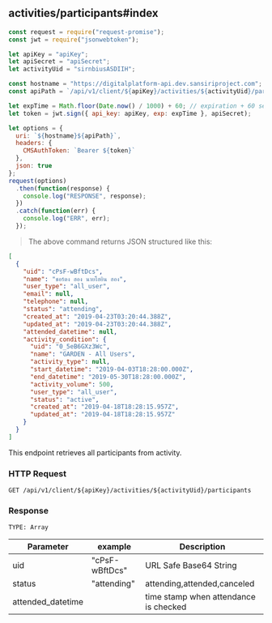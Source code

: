 ## activities/participants#index

```javascript
const request = require("request-promise");
const jwt = require("jsonwebtoken");

let apiKey = "apiKey";
let apiSecret = "apiSecret";
let activityUid = "sirnbiusASDIIH";

const hostname = "https://digitalplatform-api.dev.sansiriproject.com";
const apiPath = `/api/v1/client/${apiKey}/activities/${activityUid}/participants`;

let expTime = Math.floor(Date.now() / 1000) + 60; // expiration + 60 seconds
let token = jwt.sign({ api_key: apiKey, exp: expTime }, apiSecret);

let options = {
  uri: `${hostname}${apiPath}`,
  headers: {
    CMSAuthToken: `Bearer ${token}`
  },
  json: true
};
request(options)
  .then(function(response) {
    console.log("RESPONSE", response);
  })
  .catch(function(err) {
    console.log("ERR", err);
  });
```

> The above command returns JSON structured like this:

```json
[
  {
    "uid": "cPsF-wBftDcs",
    "name": "ชอร์ตง ฮอง นายโฮยิน ฮอง",
    "user_type": "all_user",
    "email": null,
    "telephone": null,
    "status": "attending",
    "created_at": "2019-04-23T03:20:44.388Z",
    "updated_at": "2019-04-23T03:20:44.388Z",
    "attended_datetime": null,
    "activity_condition": {
      "uid": "0_5eB6GXz3Wc",
      "name": "GARDEN - All Users",
      "activity_type": null,
      "start_datetime": "2019-04-03T18:28:00.000Z",
      "end_datetime": "2019-05-30T18:28:00.000Z",
      "activity_volume": 500,
      "user_type": "all_user",
      "status": "active",
      "created_at": "2019-04-18T18:28:15.957Z",
      "updated_at": "2019-04-18T18:28:15.957Z"
    }
  }
]
```

This endpoint retrieves all participants from activity.

### HTTP Request

`GET /api/v1/client/${apiKey}/activities/${activityUid}/participants`

### Response

`TYPE: Array`

| Parameter         | example        | Description                           |
| ----------------- | -------------- | ------------------------------------- |
| uid               | "cPsF-wBftDcs" | URL Safe Base64 String                |
| status            | "attending"    | attending,attended,canceled           |
| attended_datetime |                | time stamp when attendance is checked |

